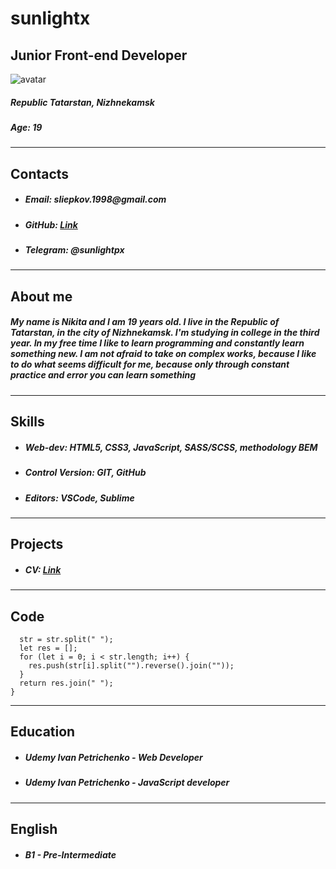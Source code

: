 # sunlightx
## Junior Front-end Developer
![avatar](https://i.pinimg.com/474x/ff/f9/3a/fff93a6886f5644468c275034258b0b9.jpg)
##### _Republic Tatarstan, Nizhnekamsk_
##### _Age: 19_

---

## Contacts

* ##### _Email: sliepkov.1998@gmail.com_
* ##### _GitHub: [Link](https://github.com/sunlightx)_
* ##### _Telegram: @sunlightpx_

---

## About me

##### _My name is Nikita and I am 19 years old. I live in the Republic of Tatarstan, in the city of Nizhnekamsk. I'm studying in college in the third year. In my free time I like to learn programming and constantly learn something new. I am not afraid to take on complex works, because I like to do what seems difficult for me, because only through constant practice and error you can learn something_

---

## Skills

* ##### _Web-dev: HTML5, CSS3, JavaScript, SASS/SCSS, methodology BEM_
* ##### _Control Version: GIT, GitHub_
* ##### _Editors: VSCode, Sublime_

---

## Projects

* ##### _CV: [Link](https://sunlightx.github.io/rsschool-cv/cv)_

---

## Code 

```##### function reverseWords(str) {
  str = str.split(" ");
  let res = [];
  for (let i = 0; i < str.length; i++) {
    res.push(str[i].split("").reverse().join(""));
  }
  return res.join(" ");
}
```

---

## Education

* ##### _Udemy Ivan Petrichenko - Web Developer_
* ##### _Udemy Ivan Petrichenko - JavaScript developer_

---

## English

* ##### _B1 - Pre-Intermediate_